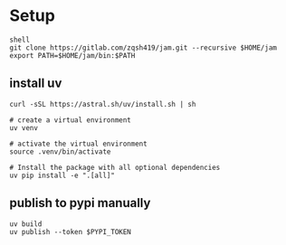 # Setup

```
shell
git clone https://gitlab.com/zqsh419/jam.git --recursive $HOME/jam
export PATH=$HOME/jam/bin:$PATH
```

## install uv

```shell
curl -sSL https://astral.sh/uv/install.sh | sh

# create a virtual environment
uv venv

# activate the virtual environment
source .venv/bin/activate

# Install the package with all optional dependencies
uv pip install -e ".[all]"
```

## publish to pypi manually

```shell
uv build
uv publish --token $PYPI_TOKEN
```